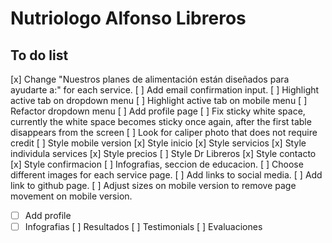 # Nutriologo Alfonso Libreros

## To do list

[x] Change "Nuestros planes de alimentación están diseñados para ayudarte a:" for each service.
[ ] Add email confirmation input.
[ ] Highlight active tab on dropdown menu
[ ] Highlight active tab on mobile menu
[ ] Refactor dropdown menu
[ ] Add profile page
[ ] Fix sticky white space, currently the white space becomes sticky once again, after the first table disappears from the screen
[ ] Look for caliper photo that does not require credit
[ ] Style mobile version
    [x] Style inicio
    [x] Style servicios
        [x] Style individula services
    [x] Style precios
    [ ] Style Dr Libreros
    [x] Style contacto
    [x] Style confirmacion
    [ ] Infografias, seccion de educacion.
[ ] Choose different images for each service page.
[ ] Add links to social media.
[ ] Add link to github page.
[ ] Adjust sizes on mobile version to remove page movement on mobile version.
*[ ] Add profile
*[ ] Infografias
[ ] Resultados
[ ] Testimonials
[ ] Evaluaciones